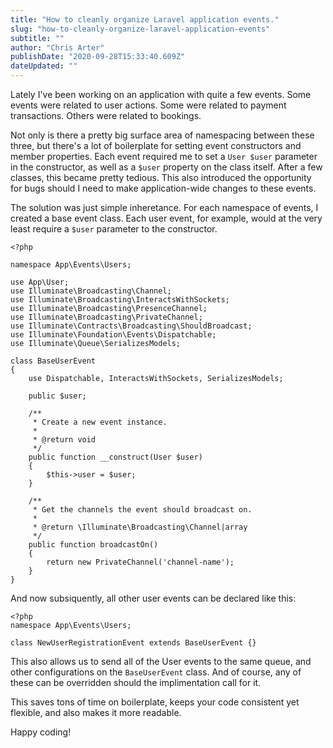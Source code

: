 ```yaml
---
title: "How to cleanly organize Laravel application events."
slug: "how-to-cleanly-organize-laravel-application-events"
subtitle: ""
author: "Chris Arter"
publishDate: "2020-09-28T15:33:40.609Z"
dateUpdated: ""
---
```


Lately I've been working on an application with quite a few events. Some events were related to user actions. Some were related to payment transactions. Others were related to bookings.

Not only is there a pretty big surface area of namespacing between these three, but there's a lot of boilerplate for setting event constructors and member properties. Each event required me to set a `User $user` parameter in the constructor, as well as a `$user` property on the class itself. After a few classes, this became pretty tedious. This also introduced the opportunity for bugs should I need to make application-wide changes to these events.

The solution was just simple inheretance. For each namespace of events, I created a base event class. Each user event, for example, would at the very least require a `$user` parameter to the constructor.

    <?php
    
    namespace App\Events\Users;
    
    use App\User;
    use Illuminate\Broadcasting\Channel;
    use Illuminate\Broadcasting\InteractsWithSockets;
    use Illuminate\Broadcasting\PresenceChannel;
    use Illuminate\Broadcasting\PrivateChannel;
    use Illuminate\Contracts\Broadcasting\ShouldBroadcast;
    use Illuminate\Foundation\Events\Dispatchable;
    use Illuminate\Queue\SerializesModels;
    
    class BaseUserEvent
    {
        use Dispatchable, InteractsWithSockets, SerializesModels;
    
        public $user;
    
        /**
         * Create a new event instance.
         *
         * @return void
         */
        public function __construct(User $user)
        {
            $this->user = $user;
        }
    
        /**
         * Get the channels the event should broadcast on.
         *
         * @return \Illuminate\Broadcasting\Channel|array
         */
        public function broadcastOn()
        {
            return new PrivateChannel('channel-name');
        }
    }
    

And now subsiquently, all other user events can be declared like this:

    <?php 
    namespace App\Events\Users;
    
    class NewUserRegistrationEvent extends BaseUserEvent {}
    

This also allows us to send all of the User events to the same queue, and other configurations on the `BaseUserEvent` class. And of course, any of these can be overridden should the implimentation call for it.

This saves tons of time on boilerplate, keeps your code consistent yet flexible, and also makes it more readable.

Happy coding!